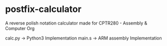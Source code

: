 # postfix-calculator
A reverse polish notation calculator made for CPTR280 - Assembly & Computer Org

calc.py -> Python3 Implementation
main.s -> ARM assembly Implementation

